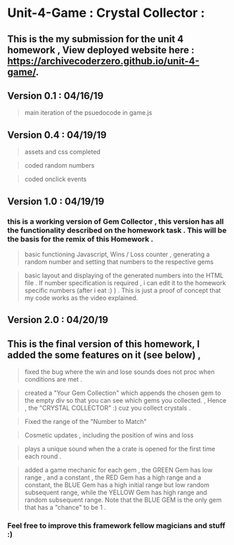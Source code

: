 # Unit-4-Game : Crystal Collector :
 
## This is the my submission for the unit 4 homework , View deployed website here : https://archivecoderzero.github.io/unit-4-game/.

## Version 0.1 : 04/16/19
> main iteration of the psuedocode in game.js

## Version 0.4 : 04/19/19
> assets and css completed

> coded random numbers

> coded onclick events

## Version 1.0 : 04/19/19
### this is a working version of Gem Collector , this version has all the functionality described on the homework task . This will be the basis for the remix of this Homework . 
> basic functioning Javascript, Wins / Loss counter , generating a random number and setting that numbers to the respective gems

> basic layout and displaying of the generated numbers into the HTML file . If number specification is required , i can edit it to the homework specific numbers (after i eat :) ) . This is just a proof of concept that my code works as the video explained.

## Version 2.0 : 04/20/19
## This is the final version of this homework, I added the some features on it (see below) , 
> fixed the bug where the win and lose sounds does not proc when conditions are met .

> created a "Your Gem Collection" which appends the chosen gem to the empty div so that you can see which gems you collected. , Hence , the "CRYSTAL COLLECTOR" :) cuz you collect crystals .

> Fixed the range of the "Number to Match" 

> Cosmetic updates , including the position of wins and loss

> plays a unique sound when the a crate is opened for the first time each round .

> added a game mechanic for each gem , the GREEN Gem has low range , and a constant , the RED Gem has a high range and a constant, the BLUE Gem has a high initial range but low random subsequent range, while the YELLOW Gem has high range and random subsequent range. Note that the BLUE GEM is the only gem that has a "chance" to be 1 . 


### Feel free to improve this framework fellow magicians and stuff :)












